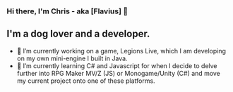 ### Hi there, I'm Chris - aka [Flavius] 👋

## I'm a dog lover and a developer.
- 🔭 I’m currently working on a game, Legions Live, which I am developing on my own mini-engine I built in Java. 
- 🌱 I’m currently learning C# and Javascript for when I decide to delve further into RPG Maker MV/Z (JS) or Monogame/Unity (C#) and move my current project onto one of these platforms.

<!--
**Flavius-The-Person/Flavius-The-Person** is a ✨ _special_ ✨ repository because its `README.md` (this file) appears on your GitHub profile.

Here are some ideas to get you started:

- 🔭 I’m currently working on ...
- 🌱 I’m currently learning ...
- 👯 I’m looking to collaborate on ...
- 🤔 I’m looking for help with ...
- 💬 Ask me about ...
- 📫 How to reach me: ...
- 😄 Pronouns: ...
- ⚡ Fun fact: ...
-->
